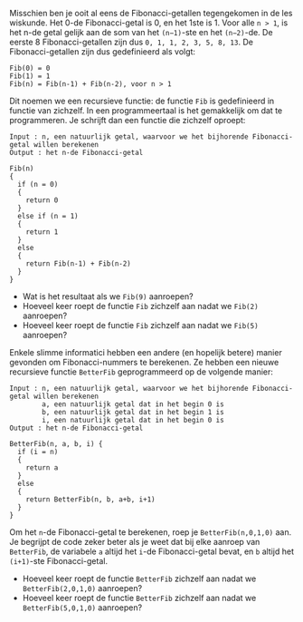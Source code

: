 Misschien ben je ooit al eens de Fibonacci-getallen tegengekomen in de les wiskunde. Het 0-de Fibonacci-getal is 0, en het 1ste is 1. Voor alle `n > 1`, is het n-de getal gelijk aan de som van het `(n−1)`-ste en het `(n−2)`-de. De eerste 8 Fibonacci-getallen zijn dus `0, 1, 1, 2, 3, 5, 8, 13`. De Fibonacci-getallen zijn dus gedefinieerd als volgt:

~~~
Fib(0) = 0
Fib(1) = 1
Fib(n) = Fib(n-1) + Fib(n-2), voor n > 1
~~~

Dit noemen we een recursieve functie: de functie `Fib` is gedefinieerd in functie van zichzelf. In een programmeertaal is het gemakkelijk om dat te programmeren. Je schrijft dan een functie die zichzelf oproept:

~~~
Input : n, een natuurlijk getal, waarvoor we het bijhorende Fibonacci-getal willen berekenen 
Output : het n-de Fibonacci-getal 

Fib(n)
{
  if (n = 0)
  {
    return 0
  }
  else if (n = 1) 
  {
    return 1
  }
  else
  {
    return Fib(n-1) + Fib(n-2)
  }
}
~~~

* Wat is het resultaat als we `Fib(9)` aanroepen?
* Hoeveel keer roept de functie `Fib` zichzelf aan nadat we `Fib(2)` aanroepen?
* Hoeveel keer roept de functie `Fib` zichzelf aan nadat we `Fib(5)` aanroepen?

Enkele slimme informatici hebben een andere (en hopelijk betere) manier gevonden om Fibonacci-nummers te berekenen. Ze hebben een nieuwe recursieve functie `BetterFib` geprogrammeerd op de volgende manier: 

~~~
Input : n, een natuurlijk getal, waarvoor we het bijhorende Fibonacci-getal willen berekenen 
        a, een natuurlijk getal dat in het begin 0 is 
        b, een natuurlijk getal dat in het begin 1 is 
        i, een natuurlijk getal dat in het begin 0 is 
Output : het n-de Fibonacci-getal

BetterFib(n, a, b, i) {
  if (i = n)
  {
    return a
  }
  else
  {
    return BetterFib(n, b, a+b, i+1)
  }
}
~~~

Om het `n`-de Fibonacci-getal te berekenen, roep je `BetterFib(n,0,1,0)` aan. Je begrijpt de code zeker beter als je weet dat bij elke aanroep van `BetterFib`, de variabele `a` altijd het `i`-de Fibonacci-getal bevat, en `b` altijd het `(i+1)`-ste Fibonacci-getal.

* Hoeveel keer roept de functie `BetterFib` zichzelf aan nadat we `BetterFib(2,0,1,0)` aanroepen?
* Hoeveel keer roept de functie `BetterFib` zichzelf aan nadat we `BetterFib(5,0,1,0)` aanroepen?


